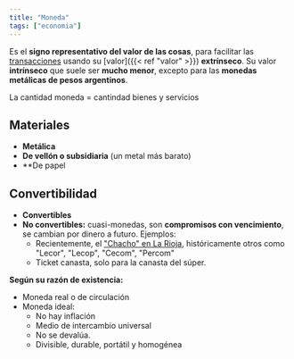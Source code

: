 ```yaml
---
title: "Moneda"
tags: ["economia"]
---
```

Es el **signo representativo del valor de las cosas**, para facilitar las [transacciones](#) usando su [valor]({{< ref "valor" >}}) **extrínseco**. Su valor **intrínseco** que suele ser **mucho menor**, excepto para las **monedas metálicas de pesos argentinos**.

La cantidad moneda = cantindad bienes y servicios

## Materiales

- **Metálica**
- **De vellón o subsidiaria** (un metal más barato)
- **De papel

## Convertibilidad

- **Convertibles**
- **No convertibles:** cuasi-monedas, son **compromisos con vencimiento**, se cambian por dinero a futuro. Ejemplos:
	- Recientemente, el ["Chacho" en La Rioja](https://www.infobae.com/politica/2024/10/17/billetes-de-colores-brillantes-una-agencia-internacional-analizo-el-uso-de-chachos-en-la-rioja-una-provincia-en-default/), históricamente otros como "Lecor", "Lecop", "Cecom", "Percom"
	- Ticket canasta, solo para la canasta del súper.

**Según su razón de existencia:**
- Moneda real o de circulación
- Moneda ideal:
	- No hay inflación
	- Medio de intercambio universal
	- No se devalúa.
	- Divisible, durable, portátil y homogénea